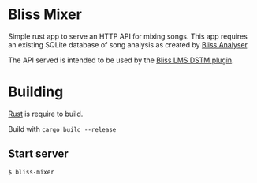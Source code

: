# Bliss Mixer

Simple rust app to serve an HTTP API for mixing songs. This app requires an
existing SQLite database of song analysis as created by [Bliss Analyser](https://github.com/CDrummond/bliss-analyser).

The API served is intended to be used by the [Bliss LMS DSTM plugin](https://github.com/CDrummond/lms-blissmixer).


# Building

[Rust](https://www.rust-lang.org/tools/install) is require to build.

Build with `cargo build --release`


## Start server

```
$ bliss-mixer
```
